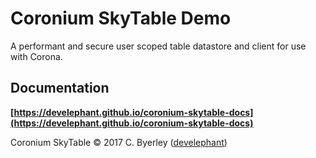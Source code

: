 # Coronium SkyTable Demo

A performant and secure user scoped table datastore and client for use with Corona.

## Documentation

__[https://develephant.github.io/coronium-skytable-docs](https://develephant.github.io/coronium-skytable-docs)__

Coronium SkyTable &copy; 2017 C. Byerley ([develephant](http://develephant.com))